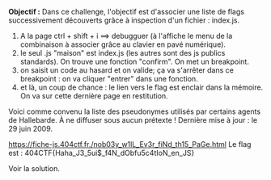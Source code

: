 **Objectif :** Dans ce challenge, l'objectif est d'associer une liste de flags successivement découverts grâce à inspection d'un fichier : index.js.

1) A la page ctrl + shift + i ==> debugguer (à l'affiche le menu de la combinaison à associer grâce au clavier en pavé numérique).
2) le seul .js "maison" est index.js (les autres sont des js publics standards). On trouve une fonction "confirm". On met un breakpoint.
3) on saisit un code au hasard et on valide; ça va s'arrêter dans ce breakpoint : on va cliquer "entrer" dans une fonction.
4) et là, un coup de chance : le lien vers le flag est enclair dans la mémoire. On va sur cette dernière page en restitution.

Voici comme convenu la liste des pseudonymes utilisés par certains agents de Hallebarde. À ne diffuser sous aucun prétexte !
Dernière mise à jour : le 29 juin 2009.

https://fiche-js.404ctf.fr./nob03y_w1lL_Ev3r_fiNd_th15_PaGe.html
Le flag est : 404CTF{Haha_J3_5ui$_f4N_dObfu5c4tIoN_en_JS}

Voir la solution.

